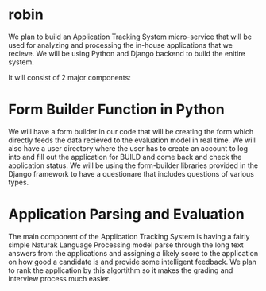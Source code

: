 # robin
We plan to build an Application Tracking System micro-service that will be used for analyzing and processing the in-house applications that we recieve. We will be using Python and Django backend to build the enitire system. 

It will consist of 2 major components:

# Form Builder Function in Python

We will have a form builder in our code that will be creating the form which directly feeds the data recieved to the evaluation model in real time. We will also have a user directory where the user has to create an account to log into and fill out the application for BUILD and come back and check the application status. We will be using the form-builder libraries provided in the Django framework to have a questionare that includes questions of various types. 

# Application Parsing and Evaluation 

The main component of the Application Tracking System is having a fairly simple Naturak Language Processing model parse through the long text answers from the applications and assigning a likely score to the application on how good a candidate is and provide some intelligent feedback. We plan to rank the application by this algortithm so it makes the grading and interview process much easier. 
